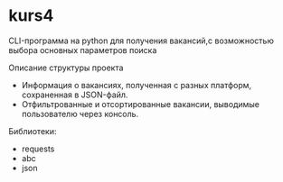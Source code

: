 # kurs4
CLI-программа на python для получения вакансий,с возможностью выбора основных параметров поиска 

Описание структуры проекта

- Информация о вакансиях, полученная с разных платформ, сохраненная в JSON-файл.
- Отфильтрованные и отсортированные вакансии, выводимые пользователю через консоль.

Библиотеки:

* requests
* abc
* json
